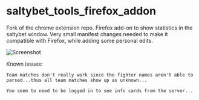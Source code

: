 # saltybet_tools_firefox_addon

Fork of the chrome extension repo. Firefox add-on to show statistics in the saltybet window. Very small manifest changes needed to make it compatible with Firefox, while adding some personal edits. 

![Screenshot](/screenshot.png)

Known issues:

	Team matches don't really work since the fighter names aren't able to parsed...thus all team matches show up as unknown...

	You seem to need to be logged in to see info cards from the server...

